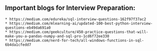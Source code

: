 ## Important blogs for Interview Preparation:
    * https://medium.com/edureka/sql-interview-questions-162f97f37ac2
    * https://medium.com/mlearning-ai/updated-100-best-python-interview-questions-eb49da691a0
    * https://medium.com/geekculture/450-practice-questions-that-will-make-you-a-pandas-numpy-and-sql-pro-1cd6f72ee330
    * https://medium.com/nerd-for-tech/all-windows-functions-in-sql-6b4da1cfedd7
    
